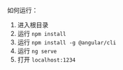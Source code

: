 如何运行：

1. 进入根目录
2. 运行 `npm install`
3. 运行 `npm install -g @angular/cli`
4. 运行 `ng serve`
5. 打开 `localhost:1234`
